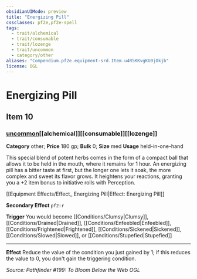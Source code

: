 ```yaml
---
obsidianUIMode: preview
title: "Energizing Pill"
cssclasses: pf2e,pf2e-spell
tags:
  - trait/alchemical
  - trait/consumable
  - trait/lozenge
  - trait/uncommon
  - category/other
aliases: "Compendium.pf2e.equipment-srd.Item.u4R5KKvgKU0jOkjb"
license: OGL
---
```

# Energizing Pill
## Item 10
### [uncommon](uncommon.md "Uncommon Rarity Trait")[[alchemical]][[consumable]][[lozenge]]

**Category** other; 
**Price** 180 gp; 
**Bulk** 0; **Size** med
**Usage** held-in-one-hand

This special blend of potent herbs comes in the form of a compact ball that allows it to be held in the mouth, where it remains for 1 hour. An energizing pill has a bitter taste at first, but the longer one lets it soak, the more complex and sweet its flavor grows. It heightens your reactions, granting you a +2 item bonus to initiative rolls with Perception.

[[Equipment Effects/Effect_ Energizing Pill|Effect: Energizing Pill]]

**Secondary Effect** `pf2:r`

**Trigger** You would become [[Conditions/Clumsy|Clumsy]], [[Conditions/Drained|Drained]], [[Conditions/Enfeebled|Enfeebled]], [[Conditions/Frightened|Frightened]], [[Conditions/Sickened|Sickened]], [[Conditions/Slowed|Slowed]], or [[Conditions/Stupefied|Stupefied]]

* * *

**Effect** Reduce the value of the condition you just gained by 1; if this reduces the value to 0, you don't gain the triggering condition.

*Source: Pathfinder #199: To Bloom Below the Web*
*OGL*